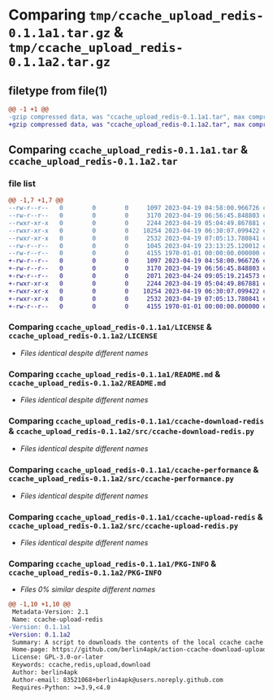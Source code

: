 # Comparing `tmp/ccache_upload_redis-0.1.1a1.tar.gz` & `tmp/ccache_upload_redis-0.1.1a2.tar.gz`

## filetype from file(1)

```diff
@@ -1 +1 @@
-gzip compressed data, was "ccache_upload_redis-0.1.1a1.tar", max compression
+gzip compressed data, was "ccache_upload_redis-0.1.1a2.tar", max compression
```

## Comparing `ccache_upload_redis-0.1.1a1.tar` & `ccache_upload_redis-0.1.1a2.tar`

### file list

```diff
@@ -1,7 +1,7 @@
--rw-r--r--   0        0        0     1097 2023-04-19 04:58:00.966726 ccache_upload_redis-0.1.1a1/LICENSE
--rw-r--r--   0        0        0     3170 2023-04-19 06:56:45.848803 ccache_upload_redis-0.1.1a1/README.md
--rwxr-xr-x   0        0        0     2244 2023-04-19 05:04:49.867881 ccache_upload_redis-0.1.1a1/ccache-download-redis
--rwxr-xr-x   0        0        0    10254 2023-04-19 06:30:07.099422 ccache_upload_redis-0.1.1a1/ccache-performance
--rwxr-xr-x   0        0        0     2532 2023-04-19 07:05:13.780841 ccache_upload_redis-0.1.1a1/ccache-upload-redis
--rw-r--r--   0        0        0     1045 2023-04-19 23:13:25.120012 ccache_upload_redis-0.1.1a1/pyproject.toml
--rw-r--r--   0        0        0     4155 1970-01-01 00:00:00.000000 ccache_upload_redis-0.1.1a1/PKG-INFO
+-rw-r--r--   0        0        0     1097 2023-04-19 04:58:00.966726 ccache_upload_redis-0.1.1a2/LICENSE
+-rw-r--r--   0        0        0     3170 2023-04-19 06:56:45.848803 ccache_upload_redis-0.1.1a2/README.md
+-rw-r--r--   0        0        0     2071 2023-04-24 09:05:19.214573 ccache_upload_redis-0.1.1a2/pyproject.toml
+-rwxr-xr-x   0        0        0     2244 2023-04-19 05:04:49.867881 ccache_upload_redis-0.1.1a2/src/ccache-download-redis.py
+-rwxr-xr-x   0        0        0    10254 2023-04-19 06:30:07.099422 ccache_upload_redis-0.1.1a2/src/ccache-performance.py
+-rwxr-xr-x   0        0        0     2532 2023-04-19 07:05:13.780841 ccache_upload_redis-0.1.1a2/src/ccache-upload-redis.py
+-rw-r--r--   0        0        0     4155 1970-01-01 00:00:00.000000 ccache_upload_redis-0.1.1a2/PKG-INFO
```

### Comparing `ccache_upload_redis-0.1.1a1/LICENSE` & `ccache_upload_redis-0.1.1a2/LICENSE`

 * *Files identical despite different names*

### Comparing `ccache_upload_redis-0.1.1a1/README.md` & `ccache_upload_redis-0.1.1a2/README.md`

 * *Files identical despite different names*

### Comparing `ccache_upload_redis-0.1.1a1/ccache-download-redis` & `ccache_upload_redis-0.1.1a2/src/ccache-download-redis.py`

 * *Files identical despite different names*

### Comparing `ccache_upload_redis-0.1.1a1/ccache-performance` & `ccache_upload_redis-0.1.1a2/src/ccache-performance.py`

 * *Files identical despite different names*

### Comparing `ccache_upload_redis-0.1.1a1/ccache-upload-redis` & `ccache_upload_redis-0.1.1a2/src/ccache-upload-redis.py`

 * *Files identical despite different names*

### Comparing `ccache_upload_redis-0.1.1a1/PKG-INFO` & `ccache_upload_redis-0.1.1a2/PKG-INFO`

 * *Files 0% similar despite different names*

```diff
@@ -1,10 +1,10 @@
 Metadata-Version: 2.1
 Name: ccache-upload-redis
-Version: 0.1.1a1
+Version: 0.1.1a2
 Summary: A script to downloads the contents of the local ccache cache from a Redis remote storage.
 Home-page: https://github.com/berlin4apk/action-ccache-download-upload-redis
 License: GPL-3.0-or-later
 Keywords: ccache,redis,upload,download
 Author: berlin4apk
 Author-email: 83521068+berlin4apk@users.noreply.github.com
 Requires-Python: >=3.9,<4.0
```

